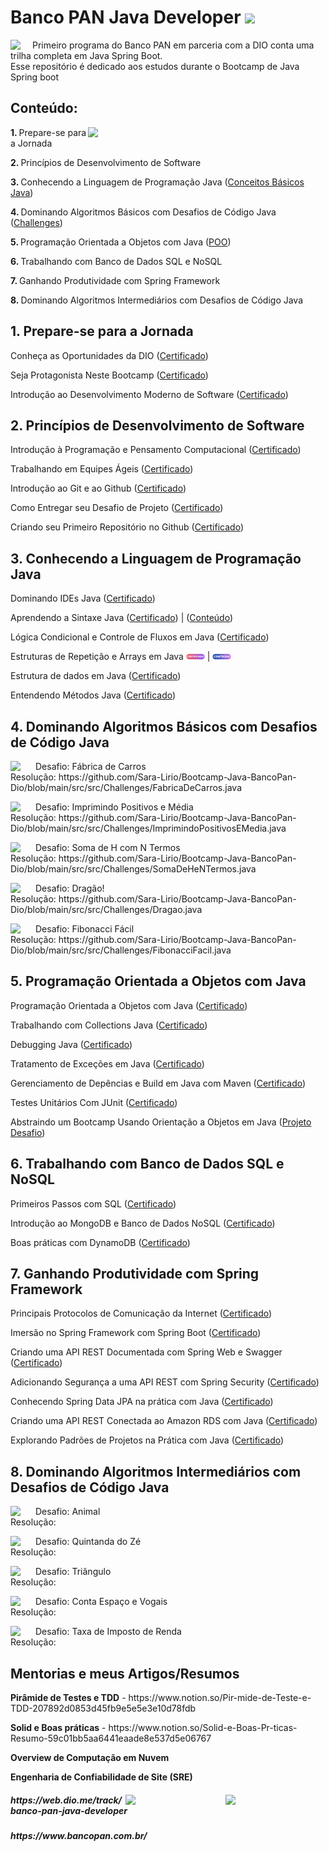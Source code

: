 <h1>Banco PAN Java Developer  <img src="https://storage.googleapis.com/cars2you-fe381.appspot.com/arquivos/2020_08_04/4hlf3xLe1SqtdpyDV0sU.png" width="40px;" /></h1>


<img src="https://cdn-icons-png.flaticon.com/512/226/226777.png" align="left"  width="35px;"/>
<p>Primeiro programa do Banco PAN em parceria com a DIO conta uma trilha completa em Java Spring Boot.
<br/>Esse repositório é dedicado aos estudos durante o Bootcamp de Java Spring boot </p>

<h2>Conteúdo:</h2>
<img src="https://hermes.digitalinnovation.one/tracks/608ecefd-1d10-42ea-9f58-3e7a4548ab3e.png" width="380px;" align="right" />

<p><b>1. </b>Prepare-se para a Jornada</p>
<p><b>2. </b>Princípios de Desenvolvimento de Software</p>
<p><b>3. </b>Conhecendo a Linguagem de Programação Java (<a href="https://github.com/Sara-Lirio/Bootcamp-Java-BancoPan-Dio/tree/main/src/Conceitos%20B%C3%A1sicos%20Java">Conceitos Básicos Java</a>)</p> 
<p><b>4. </b>Dominando Algoritmos Básicos com Desafios de Código Java (<a href="https://github.com/Sara-Lirio/Bootcamp-Java-BancoPan-Dio/tree/main/src/Challenges">Challenges</a>)</p>
<p><b>5. </b>Programação Orientada a Objetos com Java (<a href="https://github.com/Sara-Lirio/Bootcamp-Java-BancoPan-Dio/tree/main/src/POO">POO</a>)</p>
<p><b>6. </b>Trabalhando com Banco de Dados SQL e NoSQL</p>
<p><b>7. </b>Ganhando Produtividade com Spring Framework</p>
<p><b>8. </b>Dominando Algoritmos Intermediários com Desafios de Código Java</p>



<h2><b>1. </b>Prepare-se para a Jornada</h2>
<p>Conheça as Oportunidades da DIO (<a href="https://github.com/Sara-Lirio/Bootcamp-Java-BancoPan-Dio/blob/main/assets/Certificado%20-%20Conhe%C3%A7a%20as%20Oportunidades%20da%20DIO.png">Certificado</a>)</p>
<p>Seja Protagonista Neste Bootcamp (<a href="https://github.com/Sara-Lirio/Bootcamp-Java-BancoPan-Dio/blob/main/assets/Certificado%20-%20Seja%20Protagonista%20Neste%20Bootcamp.png">Certificado</a>)</p>
<p>Introdução ao Desenvolvimento Moderno de Software (<a href="https://github.com/Sara-Lirio/Bootcamp-Java-BancoPan-Dio/blob/main/assets/Certificado%20-%20Introdu%C3%A7%C3%A3o%20ao%20Desenvolvimento%20Moderno%20de%20Software.png">Certificado</a>)</p> 

<h2><b>2. </b>Princípios de Desenvolvimento de Software</h2>
<p>Introdução à Programação e Pensamento Computacional (<a href="https://github.com/Sara-Lirio/Bootcamp-Java-BancoPan-Dio/blob/main/assets/Certificado%20-%20Introdu%C3%A7%C3%A3o%20%C3%A0%20Programa%C3%A7%C3%A3o%20e%20Pensamento%20Computacional.png">Certificado</a>)</p>
<p>Trabalhando em Equipes Ágeis (<a href="https://github.com/Sara-Lirio/Bootcamp-Java-BancoPan-Dio/blob/main/assets/Certificado%20-%20Trabalhando%20em%20Equipes%20%C3%81geis.png">Certificado</a>)</p>
<p>Introdução ao Git e ao Github (<a href="https://github.com/Sara-Lirio/Bootcamp-Java-BancoPan-Dio/blob/main/assets/Certificado%20-%20Introdu%C3%A7%C3%A3o%20ao%20Git%20e%20ao%20Github.png">Certificado</a>)</p>
<p>Como Entregar seu Desafio de Projeto (<a href="https://github.com/Sara-Lirio/Bootcamp-Java-BancoPan-Dio/blob/main/assets/Certificado%20-%20Como%20Entregar%20seu%20Desafio%20de%20Projeto.png">Certificado</a>)</p>
<p>Criando seu Primeiro Repositório no Github (<a href="https://github.com/Sara-Lirio/Bootcamp-Java-BancoPan-Dio/blob/main/assets/Certificado%20-%20Criando%20seu%20Primeiro%20Reposit%C3%B3rio%20no%20Github.png">Certificado</a>)</p>

<h2><b>3. </b>Conhecendo a Linguagem de Programação Java</h2>
<p>Dominando IDEs Java (<a href="https://github.com/Sara-Lirio/Bootcamp-Java-BancoPan-Dio/blob/main/assets/Certificado%20-%20Dominando%20IDEs%20Java.png">Certificado</a>)</p>
<p>Aprendendo a Sintaxe Java (<a href="https://github.com/Sara-Lirio/Bootcamp-Java-BancoPan-Dio/blob/main/assets/Certificado%20-%20Aprendendo%20a%20Sintaxe%20Java.png">Certificado</a>)
| (<a href="https://github.com/Sara-Lirio/Bootcamp-Java-BancoPan-Dio/tree/main/src/Conceitos%20B%C3%A1sicos%20Java">Conteúdo</a>)</p>
<p>Lógica Condicional e Controle de Fluxos em Java (<a href="https://github.com/Sara-Lirio/Bootcamp-Java-BancoPan-Dio/blob/main/assets/Certificado%20-%20L%C3%B3gica%20Condicional%20e%20Controle%20de%20Fluxos%20em%20Java.png">Certificado</a>)</p>
<p>Estruturas de Repetição e Arrays em Java 
<a href="https://github.com/Sara-Lirio/Bootcamp-Java-BancoPan-Dio/blob/main/assets/Certificado%20-%20Estruturas%20de%20Repeti%C3%A7%C3%A3o%20e%20Arrays%20em%20Java.png"><img src="./assets/btn_certificado.png" width="30"/></a>
| <a href="https://github.com/Sara-Lirio/Bootcamp-Java-BancoPan-Dio/tree/main/src/Loops"><img src="./assets/btn_conteudo.png" width="30"/></a>
</p>

<p>Estrutura de dados em Java (<a href="https://github.com/Sara-Lirio/Bootcamp-Java-BancoPan-Dio/blob/main/assets/Certificado%20-%20Estrutura%20de%20dados%20em%20Java.png">Certificado</a>)</p>
<p>Entendendo Métodos Java (<a href="https://github.com/Sara-Lirio/Bootcamp-Java-BancoPan-Dio/blob/main/assets/Certificado%20-%20Entendendo%20M%C3%A9todos%20Java.png">Certificado</a>)</p>

 <h2><b>4. </b>Dominando Algoritmos Básicos com Desafios de Código Java</h2>
  <img src="https://hermes.digitalinnovation.one/code_challenge/badge/60f4813a-32a0-4678-8422-e8cd245ca679.png" width="40px;"  align="left"/>
  <p>Desafio: Fábrica de Carros<br/>
     Resolução: https://github.com/Sara-Lirio/Bootcamp-Java-BancoPan-Dio/blob/main/src/src/Challenges/FabricaDeCarros.java
  </p>
  
  <img src="https://hermes.digitalinnovation.one/code_challenge/badge/58d75a61-a540-47da-8347-6b97ebf38243.png" width="40px;"  align="left"/>
  <p>Desafio: Imprimindo Positivos e Média<br/>
     Resolução: https://github.com/Sara-Lirio/Bootcamp-Java-BancoPan-Dio/blob/main/src/src/Challenges/ImprimindoPositivosEMedia.java
  </p>
  
  <img src="https://hermes.digitalinnovation.one/code_challenge/badge/f9183e4f-44e0-4054-9cc2-888912c6f941.png" width="40px;"  align="left"/>
  <p>Desafio: Soma de H com N Termos<br/>
     Resolução: https://github.com/Sara-Lirio/Bootcamp-Java-BancoPan-Dio/blob/main/src/src/Challenges/SomaDeHeNTermos.java
  </p>
  
  <img src="https://hermes.digitalinnovation.one/code_challenge/badge/a632bcdc-d12d-4429-956b-b51b76e71af2.png" width="40px;"  align="left"/>
  <p>Desafio: Dragão!<br/>
     Resolução: https://github.com/Sara-Lirio/Bootcamp-Java-BancoPan-Dio/blob/main/src/src/Challenges/Dragao.java
  </p>
  
  <img src="https://hermes.digitalinnovation.one/code_challenge/badge/25344ae3-7f05-4aed-9ef7-ff15ac685e5b.png" width="40px;"  align="left"/>
  <p>Desafio: Fibonacci Fácil<br/>
     Resolução: https://github.com/Sara-Lirio/Bootcamp-Java-BancoPan-Dio/blob/main/src/src/Challenges/FibonacciFacil.java
  </p>
  
  <h2><b>5. </b>Programação Orientada a Objetos com Java</h2>
  <p>
  Programação Orientada a Objetos com Java (<a href="https://github.com/Sara-Lirio/Bootcamp-Java-BancoPan-Dio/blob/main/assets/Certificado%20-%20Programa%C3%A7%C3%A3o%20Orientada%20a%20Objetos%20com%20Java.png">Certificado</a>)</p>
  
  <p> 
  Trabalhando com Collections Java (<a href="https://github.com/Sara-Lirio/Bootcamp-Java-BancoPan-Dio/blob/main/assets/Certificado%20-%20Trabalhando%20com%20Collections%20Java.png">Certificado</a>)</p>
  
  <p> 
  Debugging Java (<a href="https://github.com/Sara-Lirio/Bootcamp-Java-BancoPan-Dio/blob/main/assets/Certificado%20-%20Debugging%20Java.png">Certificado</a>)</p>
  
  <p> 
  Tratamento de Exceções em Java (<a href="https://github.com/Sara-Lirio/Bootcamp-Java-BancoPan-Dio/blob/main/assets/Certificado%20-%20Tratamento%20de%20Exce%C3%A7%C3%B5es%20em%20Java.png">Certificado</a>)</p>
  
  <p> 
  Gerenciamento de Depências e Build em Java com Maven (<a href="https://github.com/Sara-Lirio/Bootcamp-Java-BancoPan-Dio/blob/main/assets/Certificado%20-%20Gerenciamento%20de%20Depend%C3%AAncias%20e%20Build%20em%20Java%20com%20Maven.png">Certificado</a>)</p>
  
  <p>
  Testes Unitários Com JUnit (<a href="https://github.com/Sara-Lirio/Bootcamp-Java-BancoPan-Dio/blob/main/assets/Certificado%20-%20Testes%20Unit%C3%A1rios%20com%20JUnit.png">Certificado</a>)</p>
  
  <p>Abstraindo um Bootcamp Usando Orientação a Objetos em Java (<a href="https://github.com/Sara-Lirio/desafio-poo-dio">Projeto Desafio</a>)</p>

<h2><b>6. </b>Trabalhando com Banco de Dados SQL e NoSQL</h2>
<p>Primeiros Passos com SQL (<a href="">Certificado</a>) </p>
<p>Introdução ao MongoDB e Banco de Dados NoSQL (<a href="">Certificado</a>) </p>
<p>Boas práticas com DynamoDB (<a href="">Certificado</a>) </p>

<h2><b>7. </b>Ganhando Produtividade com Spring Framework</h2>
<p>Principais Protocolos de Comunicação da Internet (<a href="">Certificado</a>)</p>
<p>Imersão no Spring Framework com Spring Boot (<a href="">Certificado</a>)</p>
<p>Criando uma API REST Documentada com Spring Web 
e Swagger (<a href="">Certificado</a>)</p>
<p>Adicionando Segurança a uma API REST com Spring Security (<a href="">Certificado</a>)</p>
<p>Conhecendo Spring Data JPA na prática com Java (<a href="">Certificado</a>)</p>
<p>Criando uma API REST Conectada ao Amazon RDS com Java (<a href="">Certificado</a>)</p>
<p>Explorando Padrões de Projetos na Prática com Java (<a href="">Certificado</a>)</p>

  <h2><b>8. </b>Dominando Algoritmos Intermediários com Desafios de Código Java</h2>
  <img src="https://hermes.digitalinnovation.one/code_challenge/badge/21d59a71-9a38-450f-ade5-8abb51194671.png" width="40px;"  align="left"/>
  <p>Desafio: Animal<br/>
     Resolução:
  </p>
  
   <img src="https://hermes.digitalinnovation.one/code_challenge/badge/b5854bd5-53b3-4eae-85bb-72f2f230689f.png" width="40px;"  align="left"/>
  <p>Desafio: Quintanda do Zé<br/>
     Resolução:
  </p>
  
   <img src="https://hermes.digitalinnovation.one/code_challenge/badge/a118d823-8724-411d-ab06-291d4a6b053b.png" width="40px;"  align="left"/>
  <p>Desafio: Triângulo<br/>
     Resolução:
  </p>
  
  <img src="https://hermes.digitalinnovation.one/code_challenge/badge/0792eb45-7dac-4685-b03c-bf4d225e121c.png" width="40px;"  align="left"/>
  <p>Desafio: Conta Espaço e Vogais<br/>
     Resolução:
  </p>
  
  <img src="https://hermes.digitalinnovation.one/code_challenge/badge/5219c176-a740-4d0b-9e09-d1a158fca709.png" width="40px;"  align="left"/>
  <p>Desafio: Taxa de Imposto de Renda<br/>
     Resolução:
  </p>

<h2>Mentorias e meus Artigos/Resumos</h2>

<p><b>Pirâmide de Testes e TDD</b>
- https://www.notion.so/Pir-mide-de-Teste-e-TDD-207892d0853d45fb9e5e5e3e10d78fdb</p>


<p><b>Solid e Boas práticas</b>
 - https://www.notion.so/Solid-e-Boas-Pr-ticas-Resumo-59c01bb5aa6441eaade8e537d5e06767
 </p> 

<p><b>Overview de Computação em Nuvem</b></p>
<p><b>Engenharia de Confiabilidade de Site (SRE)</b></p>


<footer>
  <img src="https://cdn.cookielaw.org/logos/82b81c01-85cd-4ada-9c9d-656b3e5682dd/9be12e3b-5e10-436c-826d-d0dfc661f023/9c073e0c-345d-4dae-a9c4-b55a6c15e17f/banco-pan-logo-8.png" width="160px;" align="right" />
  <img src="https://hermes.digitalinnovation.one/assets/diome/logo-full.svg" align="right" width="160px;"/>
  <h5>https://web.dio.me/track/banco-pan-java-developer</h5>
  <h5>https://www.bancopan.com.br/</h5>
</footer>
